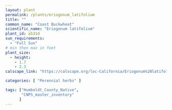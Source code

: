 ```yaml
---
layout: plant                                                              
permalink: /plants/eriogonum_latifolium
title: ""
common_name: "Coast Buckwheat"
scientific_name: "Eriogonum latifolium"
plant_id: a531d
sun_requirements:
  - "Full Sun"
# min then max in feet
plant_size:
  - height: 
    - 1.7
    - 2.3
calscape_link: "https://calscape.org/loc-California/Eriogonum%20latifolium(%20)"

categories: [ "Perennial herbs" ]

tags: ["Humboldt_County_Native",
       "CNPS_master_inventory"
      ]
---
```



